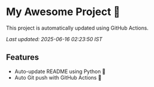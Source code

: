 # My Awesome Project 🚀

This project is automatically updated using GitHub Actions.

_Last updated: 2025-06-16 02:23:50 IST_

## Features
- Auto-update README using Python 🐍
- Auto Git push with GitHub Actions 🤖
